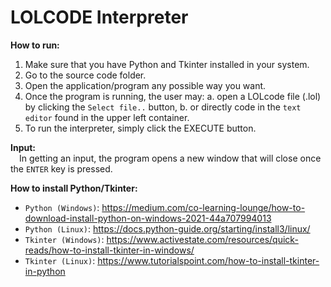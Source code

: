 # LOLCODE Interpreter

**How to run:**
1. Make sure that you have Python and Tkinter installed in your system.
2. Go to the source code folder.
3. Open the application/program any possible way you want.
4. Once the program is running, the user may:
	a. open a LOLcode file (.lol) by clicking the `Select file..` button, 
	b. or directly code in the `text editor` found in the upper left container.
5. To run the interpreter, simply click the EXECUTE button.

**Input:**<br />
&emsp;In getting an input, the program opens a new window that will close once the `ENTER` key is pressed.

**How to install Python/Tkinter:**<br />
- `Python (Windows)`: https://medium.com/co-learning-lounge/how-to-download-install-python-on-windows-2021-44a707994013<br />
- `Python (Linux)`: https://docs.python-guide.org/starting/install3/linux/<br />
- `Tkinter (Windows)`: https://www.activestate.com/resources/quick-reads/how-to-install-tkinter-in-windows/<br />
- `Tkinter (Linux)`: https://www.tutorialspoint.com/how-to-install-tkinter-in-python
